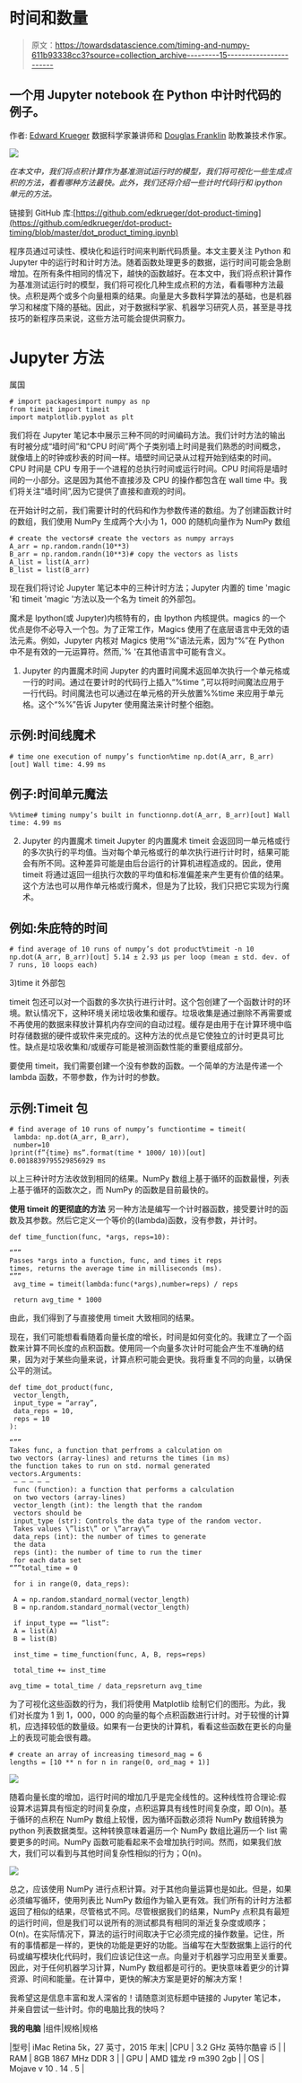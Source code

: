# 时间和数量

> 原文：<https://towardsdatascience.com/timing-and-numpy-611b93338cc3?source=collection_archive---------15----------------------->

## 一个用 Jupyter notebook 在 Python 中计时代码的例子。

作者: [Edward Krueger](https://www.linkedin.com/in/edkrueger/) 数据科学家兼讲师和 [Douglas Franklin](https://www.linkedin.com/in/douglas-franklin-1a3a2aa3/) 助教兼技术作家。

![](img/e69d0296ba72824f799f1354362f8a45.png)

*在本文中，我们将点积计算作为基准测试运行时的模型，我们将可视化一些生成点积的方法，看看哪种方法最快。此外，我们还将介绍一些计时代码行和 ipython 单元的方法。*

链接到 GitHub 库:[https://github.com/edkrueger/dot-product-timing](https://github.com/edkrueger/dot-product-timing/blob/master/dot_product_timing.ipynb)

程序员通过可读性、模块化和运行时间来判断代码质量。本文主要关注 Python 和 Jupyter 中的运行时和计时方法。随着函数处理更多的数据，运行时间可能会急剧增加。在所有条件相同的情况下，越快的函数越好。在本文中，我们将点积计算作为基准测试运行时的模型，我们将可视化几种生成点积的方法，看看哪种方法最快。点积是两个或多个向量相乘的结果。向量是大多数科学算法的基础，也是机器学习和梯度下降的基础。因此，对于数据科学家、机器学习研究人员，甚至是寻找技巧的新程序员来说，这些方法可能会提供洞察力。

# Jupyter 方法

属国

```
# import packagesimport numpy as np
from timeit import timeit
import matplotlib.pyplot as plt
```

我们将在 Jupyter 笔记本中展示三种不同的时间编码方法。我们计时方法的输出有时被分成“墙时间”和“CPU 时间”两个子类别墙上时间是我们熟悉的时间概念，就像墙上的时钟或秒表的时间一样。墙壁时间记录从过程开始到结束的时间。CPU 时间是 CPU 专用于一个进程的总执行时间或运行时间。CPU 时间将是墙时间的一小部分。这是因为其他不直接涉及 CPU 的操作都包含在 wall time 中。我们将关注“墙时间”,因为它提供了直接和直观的时间。

在开始计时之前，我们需要计时的代码和作为参数传递的数组。为了创建函数计时的数组，我们使用 NumPy 生成两个大小为 1，000 的随机向量作为 NumPy 数组

```
# create the vectors# create the vectors as numpy arrays
A_arr = np.random.randn(10**3)
B_arr = np.random.randn(10**3)# copy the vectors as lists
A_list = list(A_arr)
B_list = list(B_arr)
```

现在我们将讨论 Jupyter 笔记本中的三种计时方法；Jupyter 内置的 time 'magic '和 timeit 'magic '方法以及一个名为 timeit 的外部包。

魔术是 Ipython(或 Jupyter)内核特有的，由 Ipython 内核提供。magics 的一个优点是你不必导入一个包。为了正常工作，Magics 使用了在底层语言中无效的语法元素。例如，Jupyter 内核对 Magics 使用“%”语法元素，因为“%”在 Python 中不是有效的一元运算符。然而,`% '在其他语言中可能有含义。

1) Jupyter 的内置魔术时间
Jupyter 的内置时间魔术返回单次执行一个单元格或一行的时间。通过在要计时的代码行上插入“%time ”,可以将时间魔法应用于一行代码。时间魔法也可以通过在单元格的开头放置%%time 来应用于单元格。这个“%%”告诉 Jupyter 使用魔法来计时整个细胞。

## 示例:时间线魔术

```
# time one execution of numpy’s function%time np.dot(A_arr, B_arr)[out] Wall time: 4.99 ms
```

## 例子:时间单元魔法

```
%%time# timing numpy’s built in functionnp.dot(A_arr, B_arr)[out] Wall time: 4.99 ms
```

2) Jupyter 的内置魔术 timeit
Jupyter 的内置魔术 timeit 会返回同一单元格或行的多次执行的平均值。当对每个单元格或行的单次执行进行计时时，结果可能会有所不同。这种差异可能是由后台运行的计算机进程造成的。因此，使用 timeit 将通过返回一组执行次数的平均值和标准偏差来产生更有价值的结果。这个方法也可以用作单元格或行魔术，但是为了比较，我们只把它实现为行魔术。

## 例如:朱庇特的时间

```
# find average of 10 runs of numpy’s dot product%timeit -n 10 np.dot(A_arr, B_arr)[out] 5.14 ± 2.93 µs per loop (mean ± std. dev. of 7 runs, 10 loops each)
```

3)time it 外部包

timeit 包还可以对一个函数的多次执行进行计时。这个包创建了一个函数计时的环境。默认情况下，这种环境关闭垃圾收集和缓存。垃圾收集是通过删除不再需要或不再使用的数据来释放计算机内存空间的自动过程。缓存是由用于在计算环境中临时存储数据的硬件或软件来完成的。这种方法的优点是它使独立的计时更具可比性。缺点是垃圾收集和/或缓存可能是被测函数性能的重要组成部分。

要使用 timeit，我们需要创建一个没有参数的函数。一个简单的方法是传递一个 lambda 函数，不带参数，作为计时的参数。

## 示例:Timeit 包

```
# find average of 10 runs of numpy’s functiontime = timeit(
 lambda: np.dot(A_arr, B_arr),
 number=10
)print(f”{time} ms”.format(time * 1000/ 10))[out] 0.0018839795529856929 ms
```

以上三种计时方法收敛到相同的结果。NumPy 数组上基于循环的函数最慢，列表上基于循环的函数次之，而 NumPy 的函数是目前最快的。

**使用 timeit 的更彻底的方法**
另一种方法是编写一个计时器函数，接受要计时的函数及其参数。然后它定义一个等价的(lambda)函数，没有参数，并计时。

```
def time_function(func, *args, reps=10):

“””
Passes *args into a function, func, and times it reps 
times, returns the average time in milliseconds (ms).
“””
 avg_time = timeit(lambda:func(*args),number=reps) / reps

 return avg_time * 1000
```

由此，我们得到了与直接使用 timeit 大致相同的结果。

现在，我们可能想看看随着向量长度的增长，时间是如何变化的。我建立了一个函数来计算不同长度的点积函数。使用同一个向量多次计时可能会产生不准确的结果，因为对于某些向量来说，计算点积可能会更快。我将重复不同的向量，以确保公平的测试。

```
def time_dot_product(func, 
 vector_length, 
 input_type = “array”, 
 data_reps = 10, 
 reps = 10
): 

“”” 
Takes func, a function that perfroms a calculation on 
two vectors (array-lines) and returns the times (in ms) 
the function takes to run on std. normal generated 
vectors.Arguments: 
 — — — — — 
 func (function): a function that performs a calculation 
 on two vectors (array-lines) 
 vector_length (int): the length that the random 
 vectors should be 
 input_type (str): Controls the data type of the random vector. 
 Takes values \”list\” or \”array\” 
 data_reps (int): the number of times to generate 
 the data 
 reps (int): the number of time to run the timer 
 for each data set 
“””total_time = 0 

 for i in range(0, data_reps): 

 A = np.random.standard_normal(vector_length) 
 B = np.random.standard_normal(vector_length) 

 if input_type == “list”: 
 A = list(A) 
 B = list(B) 

 inst_time = time_function(func, A, B, reps=reps)

 total_time += inst_time 

avg_time = total_time / data_repsreturn avg_time
```

为了可视化这些函数的行为，我们将使用 Matplotlib 绘制它们的图形。为此，我们对长度为 1 到 1，000，000 的向量的每个点积函数进行计时。对于较慢的计算机，应选择较低的数量级。如果有一台更快的计算机，看看这些函数在更长的向量上的表现可能会很有趣。

```
# create an array of increasing timesord_mag = 6
lengths = [10 ** n for n in range(0, ord_mag + 1)]
```

![](img/e69d0296ba72824f799f1354362f8a45.png)

随着向量长度的增加，运行时间的增加几乎是完全线性的。这种线性符合理论:假设算术运算具有恒定的时间复杂度，点积运算具有线性时间复杂度，即 O(n)。基于循环的点积在 NumPy 数组上较慢，因为循环函数必须将 NumPy 数组转换为 python 列表数据类型。这种转换意味着遍历一个 NumPy 数组比遍历一个 list 需要更多的时间。NumPy 函数可能看起来不会增加执行时间。然而，如果我们放大，我们可以看到与其他时间复杂性相似的行为；O(n)。

![](img/570fb29ff6a78e4247ab53546a07d98b.png)

总之，应该使用 NumPy 进行点积计算。对于其他向量运算也是如此。但是，如果必须编写循环，使用列表比 NumPy 数组作为输入更有效。我们所有的计时方法都返回了相似的结果，尽管格式不同。尽管根据我们的结果，NumPy 点积具有最短的运行时间，但是我们可以说所有的测试都具有相同的渐近复杂度或顺序；O(n)。在实际情况下，算法的运行时间取决于它必须完成的操作数量。记住，所有的事情都是一样的，更快的功能是更好的功能。当编写在大型数据集上运行的代码或编写模块化代码时，我们应该记住这一点。向量对于机器学习应用至关重要。因此，对于任何机器学习计算，NumPy 数组都是可行的。更快意味着更少的计算资源、时间和能量。在计算中，更快的解决方案是更好的解决方案！

我希望这是信息丰富和发人深省的！请随意浏览标题中链接的 Jupyter 笔记本，并亲自尝试一些计时。你的电脑比我的快吗？

**我的电脑**
|组件|规格|规格

|型号| iMac Retina 5k，27 英寸，2015 年末|
|CPU | 3.2 GHz 英特尔酷睿 i5 |
| RAM | 8GB 1867 MHz DDR 3 |
| GPU | AMD 镭龙 r9 m390 2gb |
| OS | Mojave v 10 . 14 . 5 |
